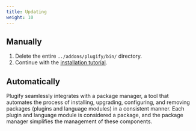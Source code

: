 ```yaml
---
title: Updating
weight: 10
---
```


## Manually

1. Delete the entire ``../addons/plugify/bin/`` directory.
2. Continue with the [installation tutorial](/en/general/installation/).

## Automatically

Plugify seamlessly integrates with a package manager, a tool that automates the process of installing, upgrading, configuring, and removing packages (plugins and language modules) in a consistent manner. Each plugin and language module is considered a package, and the package manager simplifies the management of these components.